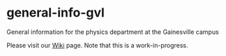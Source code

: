 # general-info-gvl
General information for the physics department at the Gainesville campus

Please visit our [Wiki](https://github.com/UNGPhysics/general-info-gvl/wiki) page. Note that this is a work-in-progress.

